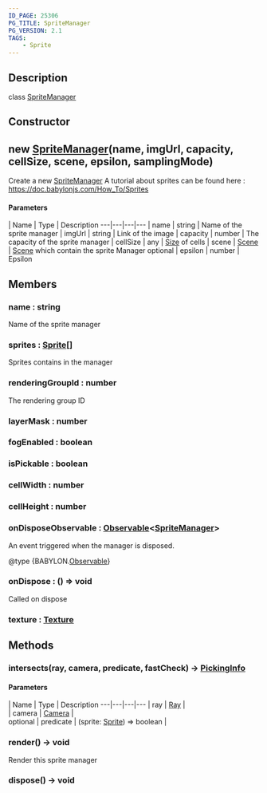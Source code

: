 ```yaml
---
ID_PAGE: 25306
PG_TITLE: SpriteManager
PG_VERSION: 2.1
TAGS:
    - Sprite
---
```

## Description

class [SpriteManager](/classes/3.0/SpriteManager)



## Constructor

## new [SpriteManager](/classes/3.0/SpriteManager)(name, imgUrl, capacity, cellSize, scene, epsilon, samplingMode)

Create a new [SpriteManager](/classes/3.0/SpriteManager)
A tutorial about sprites can be found here : https://doc.babylonjs.com/How_To/Sprites

#### Parameters
 | Name | Type | Description
---|---|---|---
 | name | string |      Name of the sprite manager
 | imgUrl | string |      Link of the image
 | capacity | number |      The capacity of the sprite manager
 | cellSize | any |      [Size](/classes/3.0/Size) of cells
 | scene | [Scene](/classes/3.0/Scene) |      [Scene](/classes/3.0/Scene) which contain the sprite Manager
optional | epsilon | number |      Epsilon
## Members

### name : string

Name of the sprite manager

### sprites : [Sprite](/classes/3.0/Sprite)[]

Sprites contains in the manager

### renderingGroupId : number

The rendering group ID

### layerMask : number



### fogEnabled : boolean



### isPickable : boolean



### cellWidth : number



### cellHeight : number



### onDisposeObservable : [Observable](/classes/3.0/Observable)&lt;[SpriteManager](/classes/3.0/SpriteManager)&gt;

An event triggered when the manager is disposed.

@type {BABYLON.[Observable](/classes/3.0/Observable)}

### onDispose : () =&gt; void

Called on dispose

### texture : [Texture](/classes/3.0/Texture)



## Methods

### intersects(ray, camera, predicate, fastCheck) &rarr; [PickingInfo](/classes/3.0/PickingInfo)



#### Parameters
 | Name | Type | Description
---|---|---|---
 | ray | [Ray](/classes/3.0/Ray) |    
 | camera | [Camera](/classes/3.0/Camera) |    
optional | predicate | (sprite: [Sprite](/classes/3.0/Sprite)) =&gt; boolean |    
### render() &rarr; void

Render this sprite manager
### dispose() &rarr; void


